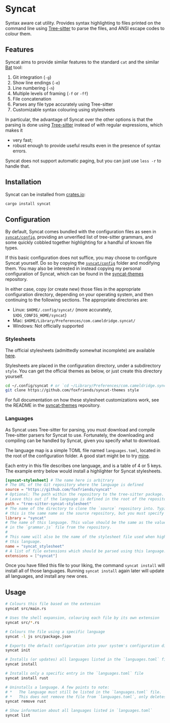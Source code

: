 [Tree-sitter]: https://github.com/tree-sitter/tree-sitter
[syncat-themes]: https://github.com/foxfriends/syncat-themes
[languages.toml]: https://github.com/foxfriends/config/blob/syncat/languages.toml
[crates.io]: https://crates.io
[Bat]: https://github.com/sharkdp/bat
[`syncat/config`]: ./syncat/config

# Syncat

Syntax aware cat utility. Provides syntax highlighting to files printed on the command line using
[Tree-sitter][] to parse the files, and ANSI escape codes to colour them.

## Features

Syncat aims to provide similar features to the standard `cat` and the similar [Bat][] tool:
1.  Git integration (`-g`)
2.  Show line endings (`-e`)
3.  Line numbering (`-n`)
4.  Multiple levels of framing (`-f` or `-ff`)
5.  File concatenation
6.  Parses any file type accurately using Tree-sitter
7.  Customizable syntax colouring using stylesheets

In particular, the advantage of Syncat over the other options is that the parsing is done using
[Tree-sitter][] instead of with regular expressions, which makes it
* very fast;
* robust enough to provide useful results even in the presence of syntax errors.

Syncat does not support automatic paging, but you can just use `less -r` to handle that.

## Installation

Syncat can be installed from [crates.io][]:

```bash
cargo install syncat
```

## Configuration

By default, Syncat comes bundled with the configuration files as seen in [`syncat/config`][],
providing an unverified list of tree-sitter grammars, and some quickly cobbled together
highlighting for a handful of known file types.

If this basic configuration does not suffice, you may choose to configure Syncat yourself.
Do so by copying the [`syncat/config`][] folder and modifying them. You may also be interested
in instead copying my personal configuration of Syncat, which can be found in the [syncat-themes][]
repository.

In either case, copy (or create new) those files in the appropriate configuration directory, depending on
your operating system, and then continuing to the following sections. The appropriate directories are:
*   Linux: `$HOME/.config/syncat/` (more accurately, `$XDG_CONFIG_HOME/syncat`)
*   Mac: `$HOME/Library/Preferences/com.cameldridge.syncat/`
*   Windows: Not officially supported

### Stylesheets

The official stylesheets (admittedly somewhat incomplete) are available [here][syncat-themes].

Stylesheets are placed in the configuration directory, under a subdirectory `style`. You can
get the official themes as below, or just create this directory yourself.

```bash
cd ~/.config/syncat # or `cd ~/Library/Preferences/com.cameldridge.syncat` for Mac users
git clone https://github.com/foxfriends/syncat-themes style
```

For full documentation on how these stylesheet customizations work, see the README in
the [syncat-themes][] repository.

### Languages

As Syncat uses Tree-sitter for parsing, you must download and compile Tree-sitter parsers for
Syncat to use. Fortunately, the downloading and compiling can be handled by Syncat, given you
specify what to download.

The language map is a simple TOML file named `languages.toml`, located in the root of the
configuration folder. A good start might be to try [mine][languages.toml].

Each entry in this file describes one language, and is a table of 4
or 5 keys. The example entry below would install a highlighter for Syncat stylesheets.

```toml
[syncat-stylesheet] # The name here is arbitrary
# The URL of the Git repository where the language is defined
source = "https://github.com/foxfriends/syncat"
# Optional: The path within the repository to the tree-sitter package.
# Leave this out if the language is defined in the root of the repository.
path = "tree-sitter-syncat-stylesheet"
# The name of the directory to clone the `source` repository into. Typically
# this is the same name as the source repository, but you must specify it anyway.
library = "syncat"
# The name of this language. This value should be the same as the value listed
# in the `grammar.js` file from the repository.
#
# This name will also be the name of the stylesheet file used when highlighting
# this language.
name = "syncat_stylesheet"
# A list of file extensions which should be parsed using this language.
extensions = ["syncat"]
```

Once you have filled this file to your liking, the command `syncat install` will install all
of those languages. Running `syncat install` again later will update all languages, and install
any new ones.

## Usage

```bash
# Colours this file based on the extension
syncat src/main.rs

# Uses the shell expansion, colouring each file by its own extension
syncat src/*.rs

# Colours the file using a specific language
syncat -l js src/package.json

# Exports the default configuration into your system's configuration directory
syncat init

# Installs (or updates) all languages listed in the `languages.toml` file
syncat install

# Installs only a specific entry in the `languages.toml` file
syncat install rust

# Uninstalls a language. A few points to note:
# *   The language must still be listed in the `languages.toml` file.
# *   This does not remove the file from `languages.toml`, only deletes its installation.
syncat remove rust

# Show information about all languages listed in `languages.toml`
syncat list
```
